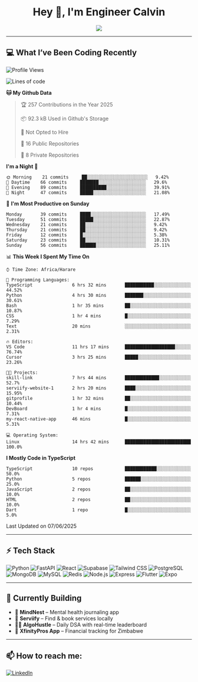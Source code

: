 <h1 align="center">Hey 👋, I'm Engineer Calvin</h1>

<p align="center">
  <img src="https://readme-typing-svg.herokuapp.com?font=Fira+Code&size=22&pause=1000&center=true&vCenter=true&width=435&lines=Code+is+life.;FastAPI+Jutsu+User;React+Ninja+in+Training;🔥+Engineer+on+a+Mission" />
</p>

---

## 💻 What I’ve Been Coding Recently

<!--START_SECTION:waka-->
![Profile Views](http://img.shields.io/badge/Profile%20Views-294-blue)

![Lines of code](https://img.shields.io/badge/From%20Hello%20World%20I%27ve%20Written-3.9%20million%20lines%20of%20code-blue)

**🐱 My Github Data** 

> 🏆 257 Contributions in the Year 2025
 > 
> 📦 92.3 kB Used in Github's Storage 
 > 
> 🚫 Not Opted to Hire
 > 
> 📜 16 Public Repositories 
 > 
> 🔑 8 Private Repositories  
 > 
**I'm a Night 🦉** 

```text
🌞 Morning    21 commits     ██░░░░░░░░░░░░░░░░░░░░░░░   9.42% 
🌆 Daytime    66 commits     ███████░░░░░░░░░░░░░░░░░░   29.6% 
🌃 Evening    89 commits     ██████████░░░░░░░░░░░░░░░   39.91% 
🌙 Night      47 commits     █████░░░░░░░░░░░░░░░░░░░░   21.08%

```
📅 **I'm Most Productive on Sunday** 

```text
Monday       39 commits     ████░░░░░░░░░░░░░░░░░░░░░   17.49% 
Tuesday      51 commits     █████░░░░░░░░░░░░░░░░░░░░   22.87% 
Wednesday    21 commits     ██░░░░░░░░░░░░░░░░░░░░░░░   9.42% 
Thursday     21 commits     ██░░░░░░░░░░░░░░░░░░░░░░░   9.42% 
Friday       12 commits     █░░░░░░░░░░░░░░░░░░░░░░░░   5.38% 
Saturday     23 commits     ██░░░░░░░░░░░░░░░░░░░░░░░   10.31% 
Sunday       56 commits     ██████░░░░░░░░░░░░░░░░░░░   25.11%

```


📊 **This Week I Spent My Time On** 

```text
⌚︎ Time Zone: Africa/Harare

💬 Programming Languages: 
TypeScript               6 hrs 32 mins       ███████████░░░░░░░░░░░░░░   44.52% 
Python                   4 hrs 30 mins       ███████░░░░░░░░░░░░░░░░░░   30.61% 
Bash                     1 hr 35 mins        ██░░░░░░░░░░░░░░░░░░░░░░░   10.87% 
CSS                      1 hr 4 mins         █░░░░░░░░░░░░░░░░░░░░░░░░   7.29% 
Text                     20 mins             ░░░░░░░░░░░░░░░░░░░░░░░░░   2.31%

🔥 Editors: 
VS Code                  11 hrs 17 mins      ███████████████████░░░░░░   76.74% 
Cursor                   3 hrs 25 mins       █████░░░░░░░░░░░░░░░░░░░░   23.26%

🐱‍💻 Projects: 
skill-link               7 hrs 44 mins       █████████████░░░░░░░░░░░░   52.7% 
serviify-website-1       2 hrs 20 mins       ████░░░░░░░░░░░░░░░░░░░░░   15.95% 
gitprofile               1 hr 32 mins        ██░░░░░░░░░░░░░░░░░░░░░░░   10.44% 
DevBoard                 1 hr 4 mins         █░░░░░░░░░░░░░░░░░░░░░░░░   7.31% 
my-react-native-app      46 mins             █░░░░░░░░░░░░░░░░░░░░░░░░   5.31%

💻 Operating System: 
Linux                    14 hrs 42 mins      █████████████████████████   100.0%

```

**I Mostly Code in TypeScript** 

```text
TypeScript               10 repos            ████████████░░░░░░░░░░░░░   50.0% 
Python                   5 repos             ██████░░░░░░░░░░░░░░░░░░░   25.0% 
JavaScript               2 repos             ██░░░░░░░░░░░░░░░░░░░░░░░   10.0% 
HTML                     2 repos             ██░░░░░░░░░░░░░░░░░░░░░░░   10.0% 
Dart                     1 repo              █░░░░░░░░░░░░░░░░░░░░░░░░   5.0%

```



 Last Updated on 07/06/2025
<!--END_SECTION:waka-->

---

## ⚡ Tech Stack

![Python](https://img.shields.io/badge/-Python-05122A?style=flat&logo=python)
![FastAPI](https://img.shields.io/badge/-FastAPI-05122A?style=flat&logo=fastapi)
![React](https://img.shields.io/badge/-React-05122A?style=flat&logo=react)
![Supabase](https://img.shields.io/badge/-Supabase-05122A?style=flat&logo=supabase)
![Tailwind CSS](https://img.shields.io/badge/-Tailwind-05122A?style=flat&logo=tailwindcss)
![PostgreSQL](https://img.shields.io/badge/-PostgreSQL-05122A?style=flat&logo=postgresql)
![MongoDB](https://img.shields.io/badge/-MongoDB-05122A?style=flat&logo=mongodb)
![MySQL](https://img.shields.io/badge/-MySQL-05122A?style=flat&logo=mysql)
![Redis](https://img.shields.io/badge/-Redis-05122A?style=flat&logo=redis)
![Node.js](https://img.shields.io/badge/-Node.js-05122A?style=flat&logo=node.js)
![Express](https://img.shields.io/badge/-Express-05122A?style=flat&logo=express)
![Flutter](https://img.shields.io/badge/-Flutter-05122A?style=flat&logo=flutter)
![Expo](https://img.shields.io/badge/-Expo-05122A?style=flat&logo=expo)

---

## 🧠 Currently Building

- 🧠 **MindNest** – Mental health journaling app
- 🧹 **Serviify** – Find & book services locally
- 🧑‍💻 **AlgoHustle** – Daily DSA with real-time leaderboard
- 💸 **XfinityPros App** – Financial tracking for Zimbabwe
  

---

## 📫 How to reach me:

[![LinkedIn](https://img.shields.io/badge/-EngineerCalvin-blue?style=flat-square&logo=Linkedin&logoColor=white)](https://linkedin.com/in/Codewizardry23)

